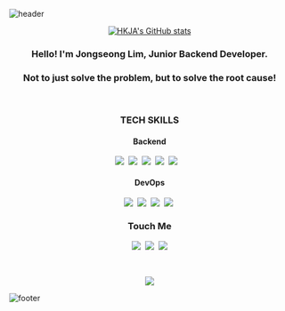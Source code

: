 ![header](https://capsule-render.vercel.app/api?type=waving&color=auto&height=200&section=header&text=HKJA&desc=BackEnd%20Developer&descAlign=50&descAlignY=65&fontSize=70&animation=twinkling)

<div align="center">
  
[![HKJA's GitHub stats](https://github-readme-stats.vercel.app/api?username=Jongseong0111&show_icons=true&theme=radical)](https://github.com/anuraghazra/github-readme-stats)
  
</div>

<h3 align="center"> Hello! I'm Jongseong Lim, Junior Backend Developer. </h3>
<h3 align="center">
Not to just solve the problem, but to solve the root cause!
</h3>
<br>
<h3 align="center">TECH SKILLS</h3>
<h4 align="center">Backend</h4>
<p align="center">
  <img src="https://img.shields.io/badge/Python-3776AB?style=flat-square&logo=Python&logoColor=white"/></a>&nbsp 
  <img src="https://img.shields.io/badge/Django-092E20?style=flat-square&logo=Django&logoColor=white"/></a>&nbsp 
  <img src="https://img.shields.io/badge/JavaScript-F7DF1E?style=flat-square&logo=JavaScript&logoColor=white"/></a>&nbsp
  <img src="https://img.shields.io/badge/TypeScript-3178C6?style=flat-square&logo=TypeScript&logoColor=white"/></a>&nbsp
  <img src="https://img.shields.io/badge/NestJS-E0234E?style=flat-square&logo=NestJS&logoColor=white"/></a>&nbsp
</a>&nbsp 
</p>
<h4 align="center">DevOps</h4>
<p align="center">
  <img src="https://img.shields.io/badge/MySQL-4479A1?style=flat-square&logo=MySQL&logoColor=white"/></a>&nbsp
  <img src="https://img.shields.io/badge/AWS-333664?style=flat-square&logo=amazon-aws&logoColor=white"/></a>&nbsp
  <img src="https://img.shields.io/badge/Elasticsearch-005571?style=flat-square&logo=Elastic&logoColor=white"/></a>&nbsp 
  <img src="https://img.shields.io/badge/Docker-2496ED?style=flat-square&logo=Docker&logoColor=white"/></a>&nbsp
</p>

<h3 align="center">Touch Me</h3>
<p align="center">
  <a href="https://fierce-bank-f99.notion.site/456f21232b6e441bb18485544f9a3e32"><img src="https://img.shields.io/badge/Portfolio-000000?style=flat-square&logo=Notion&logoColor=white&link=https://fierce-bank-f99.notion.site/456f21232b6e441bb18485544f9a3e32"/></a>&nbsp
  <a href="https://velog.io/@hkja0111"><img src="https://img.shields.io/badge/Blog-11B48A?style=flat-square&logo=Vimeo&logoColor=white&link=https://velog.io/@hkja0111"/></a>&nbsp
  <a href="mailto:qkqndudnxld@gmail.com"><img src="https://img.shields.io/badge/Gmail-d14836?style=flat-square&logo=Gmail&logoColor=white&link=qkqndudnxld@gmail.com"/></a>
</p>
<br>

<p align="center">
<a href="https://hits.seeyoufarm.com"><img src="https://hits.seeyoufarm.com/api/count/incr/badge.svg?url=https%3A%2F%2Fgithub.com%2FJongseong0111&count_bg=%2379C83D&title_bg=%23555555&icon=&icon_color=%23E7E7E7&title=hits&edge_flat=false"/></a>
</p>

![footer](https://capsule-render.vercel.app/api?type=waving&color=auto&height=150&section=footer&animation=twinkling)

